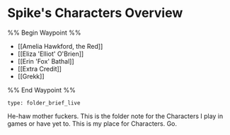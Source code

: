 # Spike's Characters Overview
%% Begin Waypoint %%
- [[Amelia Hawkford, the Red]]
- [[Eliza 'Elliot' O'Brien]]
- [[Erin 'Fox' Bathal]]
- [[Extra Credit]]
- [[Grekk]]

%% End Waypoint %%

```ccard
type: folder_brief_live
```
 
He-haw mother fuckers. This is the folder note for the Characters I play in games or have yet to. This is my place for Characters. Go.